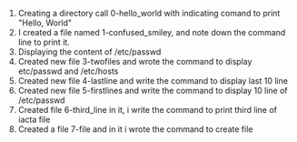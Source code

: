 1. Creating a directory call 0-hello_world with indicating comand to print "Hello, World"
2. I created a file named 1-confused_smiley, and note down the command line to print it.
3. Displaying the content of /etc/passwd
4. Created new file 3-twofiles and wrote the command to display etc/passwd and /etc/hosts
5. Created new file 4-lastline and write the command to display last 10 line
6. Created new file 5-firstlines and write the command to display 10 line of /etc/passwd
7. Created file 6-third_line in it, i write the command to print third line of iacta file
8. Created a file 7-file and in it i wrote the command to create file  
